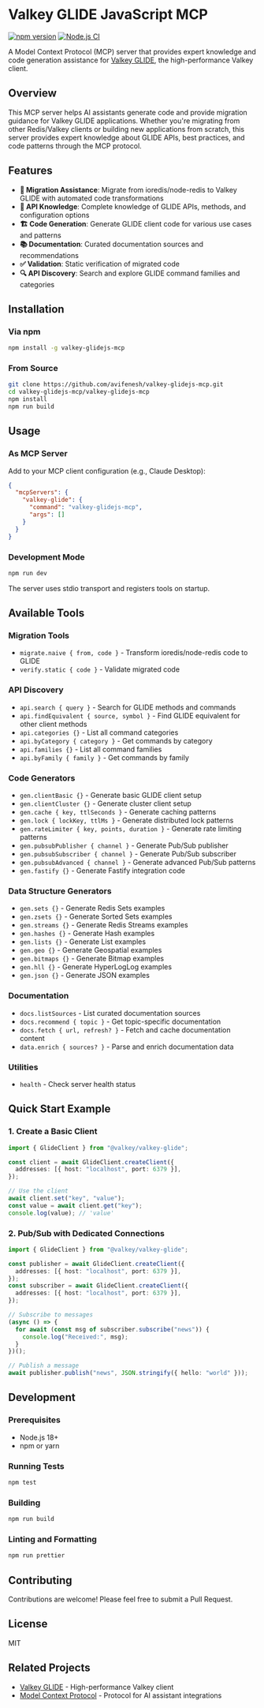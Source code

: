 # Valkey GLIDE JavaScript MCP

[![npm version](https://badge.fury.io/js/valkey-glidejs-mcp.svg)](https://badge.fury.io/js/valkey-glidejs-mcp)
[![Node.js CI](https://github.com/avifenesh/valkey-glidejs-mcp/actions/workflows/ci.yml/badge.svg)](https://github.com/avifenesh/valkey-glidejs-mcp/actions/workflows/ci.yml)

A Model Context Protocol (MCP) server that provides expert knowledge and code generation assistance for [Valkey GLIDE](https://valkey.io/valkey-glide/), the high-performance Valkey client.

## Overview

This MCP server helps AI assistants generate code and provide migration guidance for Valkey GLIDE applications. Whether you're migrating from other Redis/Valkey clients or building new applications from scratch, this server provides expert knowledge about GLIDE APIs, best practices, and code patterns through the MCP protocol.

## Features

- **🔄 Migration Assistance**: Migrate from ioredis/node-redis to Valkey GLIDE with automated code transformations
- **🧠 API Knowledge**: Complete knowledge of GLIDE APIs, methods, and configuration options
- **🏗️ Code Generation**: Generate GLIDE client code for various use cases and patterns
- **📚 Documentation**: Curated documentation sources and recommendations
- **✅ Validation**: Static verification of migrated code
- **🔍 API Discovery**: Search and explore GLIDE command families and categories

## Installation

### Via npm

```bash
npm install -g valkey-glidejs-mcp
```

### From Source

```bash
git clone https://github.com/avifenesh/valkey-glidejs-mcp.git
cd valkey-glidejs-mcp/valkey-glidejs-mcp
npm install
npm run build
```

## Usage

### As MCP Server

Add to your MCP client configuration (e.g., Claude Desktop):

```json
{
  "mcpServers": {
    "valkey-glide": {
      "command": "valkey-glidejs-mcp",
      "args": []
    }
  }
}
```

### Development Mode

```bash
npm run dev
```

The server uses stdio transport and registers tools on startup.

## Available Tools

### Migration Tools

- `migrate.naive { from, code }` - Transform ioredis/node-redis code to GLIDE
- `verify.static { code }` - Validate migrated code

### API Discovery

- `api.search { query }` - Search for GLIDE methods and commands
- `api.findEquivalent { source, symbol }` - Find GLIDE equivalent for other client methods
- `api.categories {}` - List all command categories
- `api.byCategory { category }` - Get commands by category
- `api.families {}` - List all command families
- `api.byFamily { family }` - Get commands by family

### Code Generators

- `gen.clientBasic {}` - Generate basic GLIDE client setup
- `gen.clientCluster {}` - Generate cluster client setup
- `gen.cache { key, ttlSeconds }` - Generate caching patterns
- `gen.lock { lockKey, ttlMs }` - Generate distributed lock patterns
- `gen.rateLimiter { key, points, duration }` - Generate rate limiting patterns
- `gen.pubsubPublisher { channel }` - Generate Pub/Sub publisher
- `gen.pubsubSubscriber { channel }` - Generate Pub/Sub subscriber
- `gen.pubsubAdvanced { channel }` - Generate advanced Pub/Sub patterns
- `gen.fastify {}` - Generate Fastify integration code

### Data Structure Generators

- `gen.sets {}` - Generate Redis Sets examples
- `gen.zsets {}` - Generate Sorted Sets examples
- `gen.streams {}` - Generate Redis Streams examples
- `gen.hashes {}` - Generate Hash examples
- `gen.lists {}` - Generate List examples
- `gen.geo {}` - Generate Geospatial examples
- `gen.bitmaps {}` - Generate Bitmap examples
- `gen.hll {}` - Generate HyperLogLog examples
- `gen.json {}` - Generate JSON examples

### Documentation

- `docs.listSources` - List curated documentation sources
- `docs.recommend { topic }` - Get topic-specific documentation
- `docs.fetch { url, refresh? }` - Fetch and cache documentation content
- `data.enrich { sources? }` - Parse and enrich documentation data

### Utilities

- `health` - Check server health status

## Quick Start Example

### 1. Create a Basic Client

```typescript
import { GlideClient } from "@valkey/valkey-glide";

const client = await GlideClient.createClient({
  addresses: [{ host: "localhost", port: 6379 }],
});

// Use the client
await client.set("key", "value");
const value = await client.get("key");
console.log(value); // 'value'
```

### 2. Pub/Sub with Dedicated Connections

```typescript
import { GlideClient } from "@valkey/valkey-glide";

const publisher = await GlideClient.createClient({
  addresses: [{ host: "localhost", port: 6379 }],
});
const subscriber = await GlideClient.createClient({
  addresses: [{ host: "localhost", port: 6379 }],
});

// Subscribe to messages
(async () => {
  for await (const msg of subscriber.subscribe("news")) {
    console.log("Received:", msg);
  }
})();

// Publish a message
await publisher.publish("news", JSON.stringify({ hello: "world" }));
```

## Development

### Prerequisites

- Node.js 18+
- npm or yarn

### Running Tests

```bash
npm test
```

### Building

```bash
npm run build
```

### Linting and Formatting

```bash
npm run prettier
```

## Contributing

Contributions are welcome! Please feel free to submit a Pull Request.

## License

MIT

## Related Projects

- [Valkey GLIDE](https://github.com/valkey-io/valkey-glide) - High-performance Valkey client
- [Model Context Protocol](https://github.com/modelcontextprotocol/python-sdk) - Protocol for AI assistant integrations
